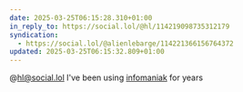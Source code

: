 ```yaml
---
date: 2025-03-25T06:15:28.310+01:00
in_reply_to: https://social.lol/@hl/114219098735312179
syndication:
  - https://social.lol/@alienlebarge/114221366156764372
updated: 2025-03-25T06:15:32.809+01:00
---
```


@hl@social.lol I've been using [infomaniak](https://www.infomaniak.com/) for years
